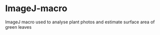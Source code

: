 # ImageJ-macro
ImageJ  macro used to analyse plant photos and estimate surface area of green leaves
